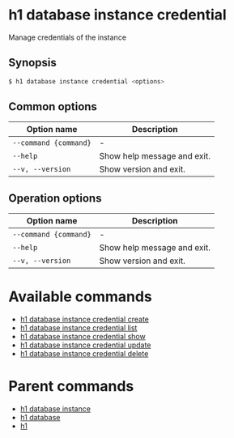 
# h1 database instance credential

Manage credentials of the instance

## Synopsis

```bash
$ h1 database instance credential <options>
```

## Common options

| Option name               | Description                 |
| ------------------------- | --------------------------- |
| ```--command {command}``` | -                           |
| ```--help```              | Show help message and exit. |
| ```--v, --version```      | Show version and exit.      |

## Operation options

| Option name               | Description                 |
| ------------------------- | --------------------------- |
| ```--command {command}``` | -                           |
| ```--help```              | Show help message and exit. |
| ```--v, --version```      | Show version and exit.      |

# Available commands

* [h1 database instance credential create](./create/README.md)
* [h1 database instance credential list](./list/README.md)
* [h1 database instance credential show](./show/README.md)
* [h1 database instance credential update](./update/README.md)
* [h1 database instance credential delete](./delete/README.md)

# Parent commands

* [h1 database instance](./../README.md)
* [h1 database](./../../README.md)
* [h1](./../../../README.md)
